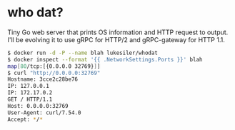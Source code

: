 # who dat?

Tiny Go web server that prints OS information and HTTP request to output.  I'll be evolving it to use gRPC for HTTP/2 and gRPC-gateway for HTTP 1.1.

```sh
$ docker run -d -P --name blah lukesiler/whodat
$ docker inspect --format '{{ .NetworkSettings.Ports }}' blah
map[80/tcp:[{0.0.0.0 32769}]]
$ curl "http://0.0.0.0:32769"
Hostname: 3cce2c28be76
IP: 127.0.0.1
IP: 172.17.0.2
GET / HTTP/1.1
Host: 0.0.0.0:32769
User-Agent: curl/7.54.0
Accept: */*

```

